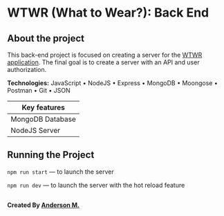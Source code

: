 # WTWR (What to Wear?): Back End

## About the project

This back-end project is focused on creating a server for the [WTWR application](https://github.com/fm-anderson/se_project_react). The final goal is to create a server with an API and user authorization.

**Technologies:** JavaScript • NodeJS • Express • MongoDB • Moongose • Postman • Git • JSON

| Key features     |
| ---------------- |
| MongoDB Database |
| NodeJS Server    |

## Running the Project

`npm run start` — to launch the server

`npm run dev` — to launch the server with the hot reload feature

##

**Created By [Anderson M.](https://github.com/fm-anderson)**
